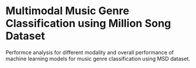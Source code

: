 # Multimodal Music Genre Classification using Million Song Dataset
Performce analysis for different modality and overall performance of machine learning models for music genre classification using MSD dataset.
